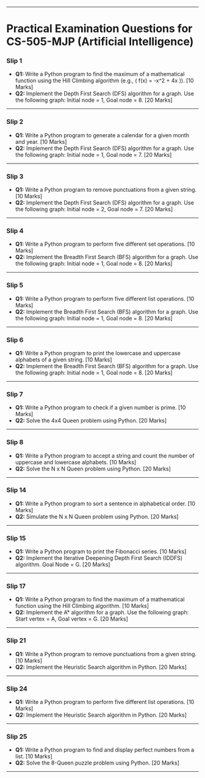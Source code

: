 
---

# Practical Examination Questions for CS-505-MJP (Artificial Intelligence)

### Slip 1
- **Q1:** Write a Python program to find the maximum of a mathematical function using the Hill Climbing algorithm (e.g., \( f(x) = -x^2 + 4x \)). [10 Marks]
- **Q2:** Implement the Depth First Search (DFS) algorithm for a graph. Use the following graph: Initial node = 1, Goal node = 8. [20 Marks]

---

### Slip 2
- **Q1:** Write a Python program to generate a calendar for a given month and year. [10 Marks]
- **Q2:** Implement the Depth First Search (DFS) algorithm for a graph. Use the following graph: Initial node = 1, Goal node = 7. [20 Marks]

---

### Slip 3
- **Q1:** Write a Python program to remove punctuations from a given string. [10 Marks]
- **Q2:** Implement the Depth First Search (DFS) algorithm for a graph. Use the following graph: Initial node = 2, Goal node = 7. [20 Marks]

---

### Slip 4
- **Q1:** Write a Python program to perform five different set operations. [10 Marks]
- **Q2:** Implement the Breadth First Search (BFS) algorithm for a graph. Use the following graph: Initial node = 1, Goal node = 8. [20 Marks]

---

### Slip 5
- **Q1:** Write a Python program to perform five different list operations. [10 Marks]
- **Q2:** Implement the Breadth First Search (BFS) algorithm for a graph. Use the following graph: Initial node = 1, Goal node = 8. [20 Marks]

---

### Slip 6
- **Q1:** Write a Python program to print the lowercase and uppercase alphabets of a given string. [10 Marks]
- **Q2:** Implement the Breadth First Search (BFS) algorithm for a graph. Use the following graph: Initial node = 1, Goal node = 8. [20 Marks]

---

### Slip 7
- **Q1:** Write a Python program to check if a given number is prime. [10 Marks]
- **Q2:** Solve the 4x4 Queen problem using Python. [20 Marks]

---

### Slip 8
- **Q1:** Write a Python program to accept a string and count the number of uppercase and lowercase alphabets. [10 Marks]
- **Q2:** Solve the N x N Queen problem using Python. [20 Marks]

---

### Slip 14
- **Q1:** Write a Python program to sort a sentence in alphabetical order. [10 Marks]
- **Q2:** Simulate the N x N Queen problem using Python. [20 Marks]

---

### Slip 15
- **Q1:** Write a Python program to print the Fibonacci series. [10 Marks]
- **Q2:** Implement the Iterative Deepening Depth First Search (IDDFS) algorithm. Goal Node = G. [20 Marks]

---

### Slip 17
- **Q1:** Write a Python program to find the maximum of a mathematical function using the Hill Climbing algorithm. [10 Marks]
- **Q2:** Implement the A* algorithm for a graph. Use the following graph: Start vertex = A, Goal vertex = G. [20 Marks]

---

### Slip 21
- **Q1:** Write a Python program to remove punctuations from a given string. [10 Marks]
- **Q2:** Implement the Heuristic Search algorithm in Python. [20 Marks]

---

### Slip 24
- **Q1:** Write a Python program to perform five different list operations. [10 Marks]
- **Q2:** Implement the Heuristic Search algorithm in Python. [20 Marks]

---

### Slip 25
- **Q1:** Write a Python program to find and display perfect numbers from a list. [10 Marks]
- **Q2:** Solve the 8-Queen puzzle problem using Python. [20 Marks]

--- 

